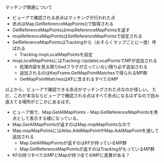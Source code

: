 マッチング関連について

- ビューアで確認される赤点はマッチングが行われた点
- 赤点はMap.GetReferenceMapPoints()で取得される
- GetReferenceMapPointsはmvpReferenceMapPointsを返す
- mvpReferenceMapPointsはSetReferenceMapPointsで設定される
- SetReferenceMapPointsはTrackingから（おそらくマップごとに一度）呼ばれる
  - Tracking.mvpLocalMapPointsを設定
- mvpLocalMapPointsにはTracking::UpdateLocalPointsでMPが追加される
  - 処理内容を見る限りbadフラグが立っていない限り必ず追加される
  - 追加されるのはKeyFrame.GetMapPointMatchesで得られるMP群
  - GetMapPointMatchesはKFに含まれるすべてのMP

以上から、ビューアで確認できる赤点がマッチングされた点なのか怪しい。
ただ、これが本当ならビューアで確認される点はすべて赤点になるはずなので読み違えてる場所がどこかにあるはず。

- ビューア側で、Map.GetAllMapPoints - Map.GetReferenceMapPointsを黒点として表示する様になっている。
- Map.GetAllMapPointsが返すのはMap.mspMapPointsなので
- Map.mspMapPointsにはAtlas.AddMapPointやMap.AddMapPointを通して追加される
  - Map.GetAllMapPointsが返すのはKFが持っているMP群
  - Map.GetReferenceMapPointsが返すのはTrackingがもっているMP群
- KFの持つすべてのMPとMapが持つ全てのMPに差異がある？
